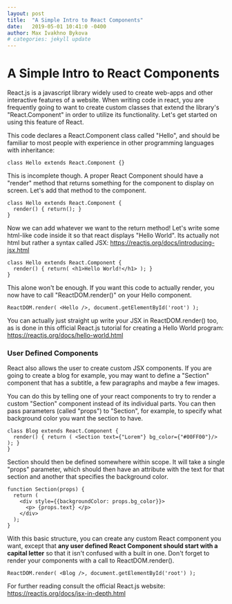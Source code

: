```yaml
---
layout: post
title:  "A Simple Intro to React Components"
date:   2019-05-01 10:41:0 -0400
author: Max Ivakhno Bykova
# categories: jekyll update
---
```

# A Simple Intro to React Components

React.js is a javascript library widely used to create web-apps and other interactive features of a website. When writing code in react, you are frequently going to want to create custom classes that extend the library's "React.Component" in order to utilize its functionality. Let's get started on using this feature of React.

This code declares a React.Component class called "Hello", and should be familiar to most people with experience in other programming languages with inheritance:
```
class Hello extends React.Component {}
```

This is incomplete though. A proper React Component should have a "render" method that returns something for the component to display on screen. Let's add that method to the component.
```
class Hello extends React.Component {
  render() { return(); }
}
```

Now we can add whatever we want to the return method! Let's write some html-like code inside it so that react displays "Hello World". Its actually not html but rather a syntax called JSX: https://reactjs.org/docs/introducing-jsx.html

```
class Hello extends React.Component {
  render() { return( <h1>Hello World!</h1> ); }
}
```

This alone won't be enough. If you want this code to actually render, you now have to call "ReactDOM.render()" on your Hello component.

```
ReactDOM.render( <Hello />, document.getElementById('root') );
```

You can actually just straight up write your JSX in ReactDOM.render() too, as is done in this official React.js tutorial for creating a Hello World program:
https://reactjs.org/docs/hello-world.html

### User Defined Components

React also allows the user to create custom JSX components. If you are going to create a blog for example, you may want to define a "Section" component that has a subtitle, a few paragraphs and maybe a few images.

You can do this by telling one of your react components to try to render a custom "Section" component instead of its individual parts. You can then pass parameters (called "props") to "Section", for example, to specify what background color you want the section to have.

```
class Blog extends React.Component {
  render() { return ( <Section text={"Lorem"} bg_color={"#00FF00"}/> ); }
}
```

Section should then be defined somewhere within scope. It will take a single "props" parameter, which should then have an attribute with the text for that section and another that specifies the background color.

```
function Section(props) {
  return (
    <div style={{backgroundColor: props.bg_color}}>
      <p> {props.text} </p>
    </div>
  );
}
```

With this basic structure, you can create any custom React component you want, except that **any user defined React Component should start with a capital letter** so that it isn't confused with a built in one. Don't forget to render your components with a call to ReactDOM.render().

```
ReactDOM.render( <Blog />, document.getElementById('root') );
```

For further reading consult the official React.js website:
https://reactjs.org/docs/jsx-in-depth.html
